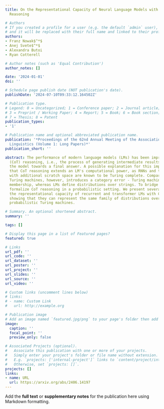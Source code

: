 ```yaml
---
title: On the Representational Capacity of Neural Language Models with Chain-of-Thought
  Reasoning

# Authors
# If you created a profile for a user (e.g. the default `admin` user), write the username (folder name) here
# and it will be replaced with their full name and linked to their profile.
authors:
- Franz Nowak$^*$
- Anej Svete$^*$
- Alexandra Butoi
- Ryan Cotterell

# Author notes (such as 'Equal Contribution')
author_notes: []

date: '2024-01-01'
doi: ''

# Schedule page publish date (NOT publication's date).
publishDate: '2024-07-10T09:33:12.164502Z'

# Publication type.
# Legend: 0 = Uncategorized; 1 = Conference paper; 2 = Journal article;
# 3 = Preprint / Working Paper; 4 = Report; 5 = Book; 6 = Book section;
# 7 = Thesis; 8 = Patent
publication_types:
- '1'

# Publication name and optional abbreviated publication name.
publication: '*Proceedings of the 62nd Annual Meeting of the Association for Computational
  Linguistics (Volume 1: Long Papers)*'
publication_short: ''

abstract: The performance of modern language models (LMs) has been improved by chain-of-thought
  (CoT) reasoning, i.e., the process of generating intermediate results that guide
  the model towards a final answer. A possible explanation for this improvement is
  that CoT reasoning extends an LM's computational power, as RNNs and transformers
  with additional scratch space are known to be Turing complete. Comparing LMs to
  Turing machines, however, introduces a category error - Turing machines decide language
  membership, whereas LMs define distributions over strings. To bridge this gap, we
  formalize CoT reasoning in a probabilistic setting. We present several results on
  the representational capacity of recurrent and transformer LMs with CoT reasoning,
  showing that they can represent the same family of distributions over strings as
  probabilistic Turing machines.

# Summary. An optional shortened abstract.
summary: ''

tags: []

# Display this page in a list of Featured pages?
featured: true

# Links
url_pdf: ''
url_code: ''
url_dataset: ''
url_poster: ''
url_project: ''
url_slides: ''
url_source: ''
url_video: ''

# Custom links (uncomment lines below)
# links:
# - name: Custom Link
#   url: http://example.org

# Publication image
# Add an image named `featured.jpg/png` to your page's folder then add a caption below.
image:
  caption: ''
  focal_point: ''
  preview_only: false

# Associated Projects (optional).
#   Associate this publication with one or more of your projects.
#   Simply enter your project's folder or file name without extension.
#   E.g. `projects: ['internal-project']` links to `content/project/internal-project/index.md`.
#   Otherwise, set `projects: []`.
projects: []
links:
- name: URL
  url: https://arxiv.org/abs/2406.14197
---
```


Add the **full text** or **supplementary notes** for the publication here using Markdown formatting.

